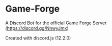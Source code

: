 # Game-Forge

A Discord Bot for the official Game Forge Server (https://discord.gg/NnwyJmx)

Created with discord.js (12.2.0)
